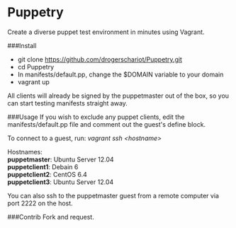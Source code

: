 Puppetry
=================

Create a diverse puppet test environment in minutes using Vagrant.


###Install
- git clone https://github.com/drogerschariot/Puppetry.git
- cd Puppetry
- In manifests/default.pp, change the $DOMAIN variable to your domain
- vagrant up

All clients will already be signed by the puppetmaster out of the box, so you can start testing manifests straight away.


###Usage
If you wish to exclude any puppet clients, edit the manifests/default.pp file and comment out the guest's define block.

To connect to a guest, run: <i>vagrant ssh \<hostname\></i>

Hostnames:<br />
<b>puppetmaster</b>:   Ubuntu Server 12.04 <br />
<b>puppetclient1</b>:  Debain 6            <br />
<b>puppetclient2</b>:	CentOS 6.4          <br />
<b>puppetclient3</b>:	Ubuntu Server 12.04 <br />

You can also ssh to the puppetmaster guest from a remote computer via port 2222 on the host.

###Contrib
Fork and request.
